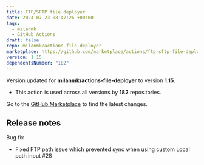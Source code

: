 ```yaml
---
title: FTP/SFTP file deployer
date: 2024-07-23 08:47:26 +00:00
tags:
  - milanmk
  - GitHub Actions
draft: false
repo: milanmk/actions-file-deployer
marketplace: https://github.com/marketplace/actions/ftp-sftp-file-deployer
version: 1.15
dependentsNumber: "182"
---
```



Version updated for **milanmk/actions-file-deployer** to version **1.15**.
- This action is used across all versions by **182** repositories.

Go to the [GitHub Marketplace](https://github.com/marketplace/actions/ftp-sftp-file-deployer) to find the latest changes.

## Release notes

Bug fix
- Fixed FTP path issue which prevented sync when using custom Local path input  #28


